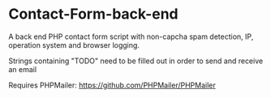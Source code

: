 # Contact-Form-back-end
A back end PHP contact form script with non-capcha spam detection, IP, operation system and browser logging.

Strings containing "TODO" need to be filled out in order to send and receive an email

Requires PHPMailer: 
https://github.com/PHPMailer/PHPMailer
